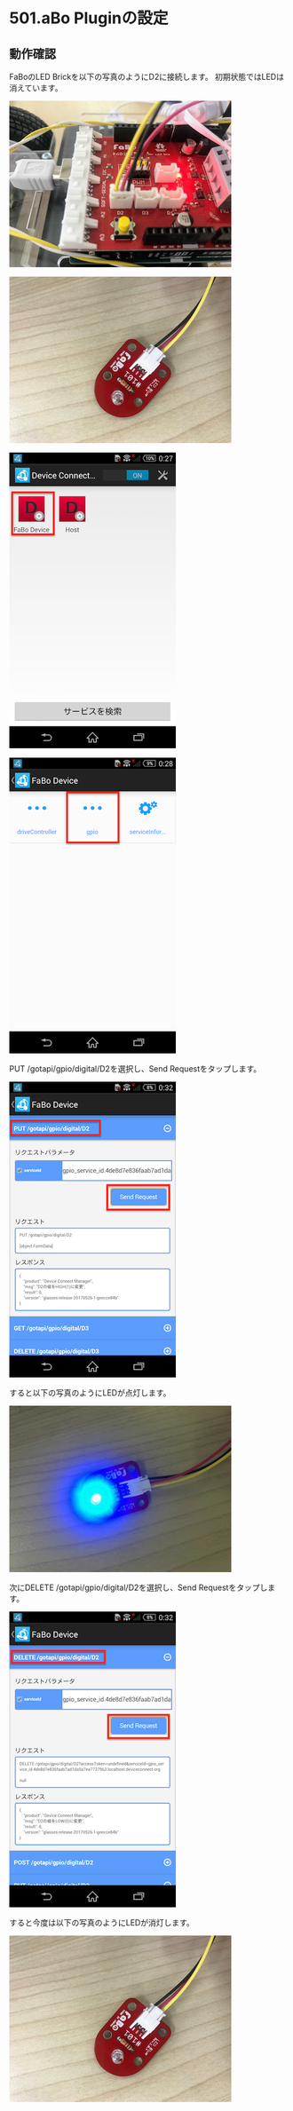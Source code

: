 # 501.aBo Pluginの設定

## 動作確認

FaBoのLED Brickを以下の写真のようにD2に接続します。
初期状態ではLEDは消えています。

![](./img/usb006.png)

![](./img/usb007.png)

![](./img/usb004.png)

![](./img/usb005.png)

PUT /gotapi/gpio/digital/D2を選択し、Send Requestをタップします。

![](./img/usb008.png)

すると以下の写真のようにLEDが点灯します。

![](./img/usb009.jpg)

次にDELETE /gotapi/gpio/digital/D2を選択し、Send Requestをタップします。

![](./img/usb010.png)

すると今度は以下の写真のようにLEDが消灯します。

![](./img/usb011.png)
